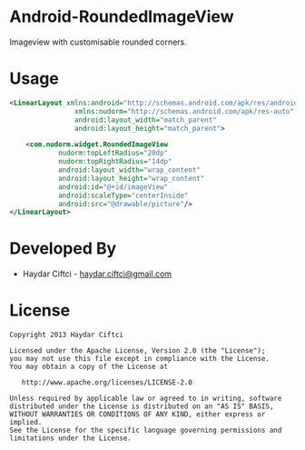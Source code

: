 Android-RoundedImageView
========================

Imageview with customisable rounded corners.


Usage
=====

```XML
<LinearLayout xmlns:android="http://schemas.android.com/apk/res/android"
                xmlns:nudorm="http://schemas.android.com/apk/res-auto"
                android:layout_width="match_parent"
                android:layout_height="match_parent">

    <com.nudorm.widget.RoundedImageView
            nudorm:topLeftRadius="20dp"
            nudorm:topRightRadius="14dp"
            android:layout_width="wrap_content"
            android:layout_height="wrap_content"
            android:id="@+id/imageView"
            android:scaleType="centerInside"
            android:src="@drawable/picture"/>
</LinearLayout>
```

Developed By
============

* Haydar Ciftci - <haydar.ciftci@gmail.com>



License
=======

    Copyright 2013 Haydar Ciftci

    Licensed under the Apache License, Version 2.0 (the "License");
    you may not use this file except in compliance with the License.
    You may obtain a copy of the License at

       http://www.apache.org/licenses/LICENSE-2.0

    Unless required by applicable law or agreed to in writing, software
    distributed under the License is distributed on an "AS IS" BASIS,
    WITHOUT WARRANTIES OR CONDITIONS OF ANY KIND, either express or implied.
    See the License for the specific language governing permissions and
    limitations under the License.

